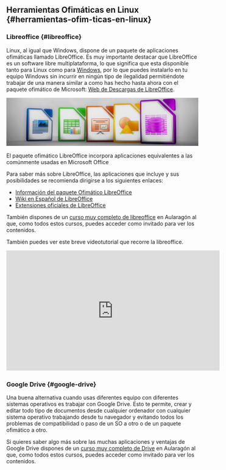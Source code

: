 ## Herramientas Ofimáticas en Linux {#herramientas-ofim-ticas-en-linux}

### Libreoffice {#libreoffice}

Linux, al igual que Windows, dispone de un paquete de aplicaciones ofimáticas llamado LibreOffice. Es muy importante destacar que LibreOffice es un software libre multiplataforma, lo que significa que esta disponible tanto para Linux como para [Windows](https://www.google.com/url?q=https://es.libreoffice.org/descarga/libreoffice-nuevo/?type%3Dwin-x86%26version%3D5.1%26lang%3Des&sa=D&ust=1509364089203000&usg=AFQjCNEojhlpg7aEJjeNuO5m1fT-pOd4WQ), por lo que puedes instalarlo en tu equipo Windows sin incurrir en ningún tipo de ilegalidad permitiéndote trabajar de una manera similar a como has hecho hasta ahora con el paquete ofimático de Microsoft: [Web de Descargas de LibreOffice](https://www.google.com/url?q=https://es.libreoffice.org/descarga/libreoffice-nuevo/?type%3Dwin-x86%26version%3D5.1%26lang%3Des&sa=D&ust=1509364089204000&usg=AFQjCNH6jnXvD63f5ZT5U8R4pJXyv5H_Vw).

![](/images/image36.jpg)

El paquete ofimático LibreOffice incorpora aplicaciones equivalentes a las comúnmente usadas en Microsoft Office

Para saber más sobre LibreOffice, las aplicaciones que incluye y sus posibilidades se recomienda dirigirse a los siguientes enlaces:

*   [Información del paquete Ofimático LibreOffice](https://www.google.com/url?q=https://es.libreoffice.org/descubre/libreoffice/&sa=D&ust=1509364089205000&usg=AFQjCNEb97tWnNk8wbFI6ufcnewOaSBF1g)
*   [Wiki en Español de LibreOffice](https://www.google.com/url?q=https://es.wikipedia.org/wiki/LibreOffice&sa=D&ust=1509364089205000&usg=AFQjCNGdAgh2iRnf9fXZ_hkGyEObTZ16uQ)
*   [Extensiones oficiales de LibreOffice](https://www.google.com/url?q=http://extensions.libreoffice.org/extension-center&sa=D&ust=1509364089206000&usg=AFQjCNFSi3aRuR2zdLUprQIXwyTKIB2byQ)

También dispones de un [curso muy completo de libreoffice](https://www.google.com/url?q=http://moodle.catedu.es/course/view.php?id%3D3&sa=D&ust=1509364089206000&usg=AFQjCNEfQcxV2ELc1ss38yGsGxWZRiNxGg) en Aularagón al que, como todos estos cursos, puedes acceder como invitado para ver los contenidos.

También puedes ver este breve videotutorial que recorre la libreoffice.

<iframe width="560" height="315" src="https://www.youtube.com/embed/aFhaICBs3Z4?rel=0" frameborder="0" allowfullscreen></iframe>

### Google Drive {#google-drive}

Una buena alternativa cuando usas diferentes equipo con diferentes sistemas operativos es trabajar con Google Drive. Esto te permite, crear y editar todo tipo de documentos desde cualquier ordenador con cualquier sistema operativo trabajando desde tu navegador y evitando todos los problemas de compatibilidad o paso de un SO a otro o de un paquete ofimático a otro.

Si quieres saber algo más sobre las muchas aplicaciones y ventajas de Google Drive dispones de un [curso muy completo de Drive](https://www.google.com/url?q=http://moodle.catedu.es/course/view.php?id%3D54&sa=D&ust=1509364089208000&usg=AFQjCNGPL_HiK6v9CnUY8D1UVbHl_k-hEQ) en Aularagón al que, como todos estos cursos, puedes acceder como invitado para ver los contenidos.